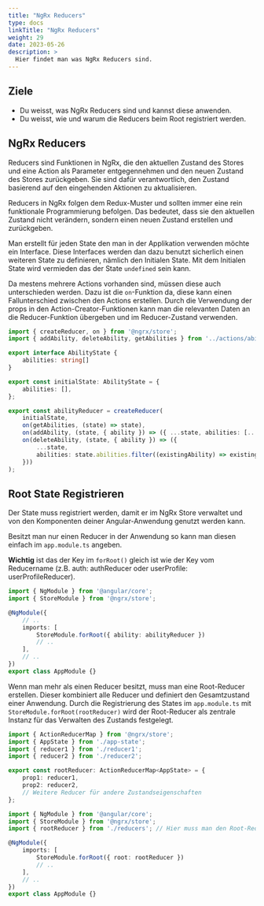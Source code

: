 ```yaml
---
title: "NgRx Reducers"
type: docs
linkTitle: "NgRx Reducers"
weight: 29
date: 2023-05-26
description: >
  Hier findet man was NgRx Reducers sind.
---
```

## Ziele
* Du weisst, was NgRx Reducers sind und kannst diese anwenden.
* Du weisst, wie und warum die Reducers beim Root registriert werden.

## NgRx Reducers
Reducers sind Funktionen in NgRx, die den aktuellen Zustand des Stores und eine Action als Parameter entgegennehmen und den neuen Zustand des Stores zurückgeben. Sie sind dafür verantwortlich, den Zustand basierend auf den eingehenden Aktionen zu aktualisieren.

Reducers in NgRx folgen dem Redux-Muster und sollten immer eine rein funktionale Programmierung befolgen. Das bedeutet, dass sie den aktuellen Zustand nicht verändern, sondern einen neuen Zustand erstellen und zurückgeben.

Man erstellt für jeden State den man in der Applikation verwenden möchte ein Interface. Diese Interfaces werden dan dazu benutzt sicherlich einen weiteren State zu definieren, nämlich den Initialen State. Mit dem Initialen State wird vermieden das der State `undefined` sein kann.

Da mestens mehrere Actions vorhanden sind, müssen diese auch unterschieden werden. Dazu ist die `on`-Funktion da, diese kann einen Fallunterschied zwischen den Actions erstellen. Durch die Verwendung der props in den Action-Creator-Funktionen kann man die relevanten Daten an die Reducer-Funktion übergeben und im Reducer-Zustand verwenden.


```typescript
import { createReducer, on } from '@ngrx/store';
import { addAbility, deleteAbility, getAbilities } from '../actions/ability.actions';

export interface AbilityState {
    abilities: string[]
}

export const initialState: AbilityState = {
    abilities: [],
};

export const abilityReducer = createReducer(
    initialState,
    on(getAbilities, (state) => state),
    on(addAbility, (state, { ability }) => ({ ...state, abilities: [...state.abilities, ability] })),
    on(deleteAbility, (state, { ability }) => ({
        ...state,
        abilities: state.abilities.filter((existingAbility) => existingAbility !== ability),
    }))
);
```

## Root State Registrieren
Der State muss registriert werden, damit er im NgRx Store verwaltet und von den Komponenten deiner Angular-Anwendung genutzt werden kann.

Besitzt man nur einen Reducer in der Anwendung so kann man diesen einfach im `app.module.ts` angeben.

**Wichtig** ist das der Key im `forRoot()` gleich ist wie der Key vom Reducername (z.B. auth: authReducer oder userProfile: userProfileReducer).

```typescript
import { NgModule } from '@angular/core';
import { StoreModule } from '@ngrx/store';

@NgModule({
    // ..
    imports: [
        StoreModule.forRoot({ ability: abilityReducer })
        // ..
    ],
    // ..
})
export class AppModule {}
```

Wenn man mehr als einen Reducer besitzt, muss man eine Root-Reducer erstellen. Dieser kombiniert alle Reducer und definiert den Gesamtzustand einer Anwendung.
Durch die Registrierung des States im `app.module.ts` mit `StoreModule.forRoot(rootReducer)` wird der Root-Reducer als zentrale Instanz für das Verwalten des Zustands festgelegt.

```typescript
import { ActionReducerMap } from '@ngrx/store';
import { AppState } from './app-state';
import { reducer1 } from './reducer1';
import { reducer2 } from './reducer2';

export const rootReducer: ActionReducerMap<AppState> = {
    prop1: reducer1, 
    prop2: reducer2, 
    // Weitere Reducer für andere Zustandseigenschaften
};
```
```typescript
import { NgModule } from '@angular/core';
import { StoreModule } from '@ngrx/store';
import { rootReducer } from './reducers'; // Hier muss man den Root-Reducer importieren

@NgModule({
    imports: [
        StoreModule.forRoot({ root: rootReducer })
        // ..
    ],
    // ..
})
export class AppModule {}
```
